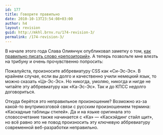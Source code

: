 ```yaml
---
id: 177
title: Говорите правильно
date: 2010-10-13T23:54:08+03:00
author: h4
layout: revision
guid: http://mkhl.brnv.ru/174-revision-3/
permalink: /174-revision-3/
---
```

В начале этого года Слава Олиянчук опубликовал заметку о том, [как правильно писать слово «репозиторий»](http://mrprn.ru/21). А теперь позвольте мне влезть на трибуну и очень прочувственно попросить:

Пожалуйста, произносите аббревиатуру CSS как «Cи-Эс-Эс». В крайнем случае, если вы долго и качественно учили немецкий язык, то можно сказать «Цэ-Эс-Эс». Но никогда, умоляю, никогда и нигде не читайте эту аббревиатуру как «Ка-Эс-Эс». Так и до КПСС недолго договориться.

Откуда берётся это неправильное произношение? Возможно из-за какой-то внутримозговой связи с русским произношением термина: «Каскадные таблицы стилей». Да и на языке оригинала это словосочетание также начинается с «Ка» &#8212; «Каскэйдинг стайл щит», но всё равно это не повод произносить эту ключевую аббревиатуру современной веб-разработки неправильно.